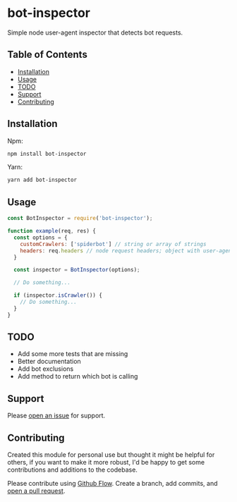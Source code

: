 # bot-inspector
Simple node user-agent inspector that detects bot requests.

## Table of Contents

- [Installation](#installation)
- [Usage](#usage)
- [TODO](#todo)
- [Support](#support)
- [Contributing](#contributing)

## Installation

Npm:

```sh
npm install bot-inspector
```
Yarn:

```sh
yarn add bot-inspector
```

## Usage

```js
const BotInspector = require('bot-inspector');

function example(req, res) {
  const options = {
    customCrawlers: ['spiderbot'] // string or array of strings
    headers: req.headers // node request headers; object with user-agent prop or on a string literal
  }

  const inspector = BotInspector(options);

  // Do something...

  if (inspector.isCrawler()) {
    // Do something...
  }
}
```

## TODO
- Add some more tests that are missing
- Better documentation
- Add bot exclusions
- Add method to return which bot is calling

## Support

Please [open an issue](https://github.com/manuelxaguilar/bot-inspector/issues/new) for support.

## Contributing

Created this module for personal use but thought it might be helpful for others, if you want to make it more robust, I'd be happy to get some contributions and additions to the codebase.

Please contribute using [Github Flow](https://guides.github.com/introduction/flow/). Create a branch, add commits, and [open a pull request](https://github.com/manuelxaguilar/bot-inspector/compare).
